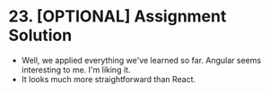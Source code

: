 # 23. [OPTIONAL] Assignment Solution
- Well, we applied everything we've learned so far. Angular seems interesting to me. I'm liking it.
- It looks much more straightforward than React. 